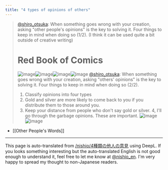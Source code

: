```yaml
---
title: "4 types of opinions of others"
---
```


> [@shiro_otsuka](https://twitter.com/shiro_otsuka/status/1646871065157849088): When something goes wrong with your creation, asking "other people's opinions" is the key to solving it. Four things to keep in mind when doing so (1/2).
>  (I think it can be used quite a bit outside of creative writing)
> # Red Book of Comics
> ![image](https://pbs.twimg.com/media/Ftrb9N3aEAE1Dvu.jpg)![image](https://pbs.twimg.com/media/FtrcAE-aUAAwqth.jpg)![image](https://pbs.twimg.com/media/FtrcCLOakAEXwWP.jpg)![image](https://pbs.twimg.com/media/FtrcF01akAEUOTu.jpg)
> [@shiro_otsuka](https://twitter.com/shiro_otsuka/status/1646872550226669568?s=20): When something goes wrong with your creation, asking "others' opinions" is the key to solving it. Four things to keep in mind when doing so (2/2).
> 1. Classify opinions into four types
> 2. Gold and silver are more likely to come back to you if you distribute them to those around you.
> 3. Keep your distance from people who don't say gold or silver.
> 4, I'll go through the garbage opinions.
> These are important.
> ![image](https://pbs.twimg.com/media/FtrdFyJaAAMxlb9.jpg)![image](https://pbs.twimg.com/media/FtrdKHJaEAMbwIN.jpg)

- [[Other People's Words]]

---
This page is auto-translated from [/nishio/4種類の他人の意見](https://scrapbox.io/nishio/4種類の他人の意見) using DeepL. If you looks something interesting but the auto-translated English is not good enough to understand it, feel free to let me know at [@nishio_en](https://twitter.com/nishio_en). I'm very happy to spread my thought to non-Japanese readers.